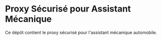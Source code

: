 # Proxy Sécurisé pour Assistant Mécanique

Ce dépôt contient le proxy sécurisé pour l'assistant mécanique automobile.
